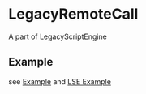# LegacyRemoteCall

A part of LegacyScriptEngine

## Example

see [Example](src\test\native\Example.cpp) and [LSE Example](src\test\lse\example.js)
